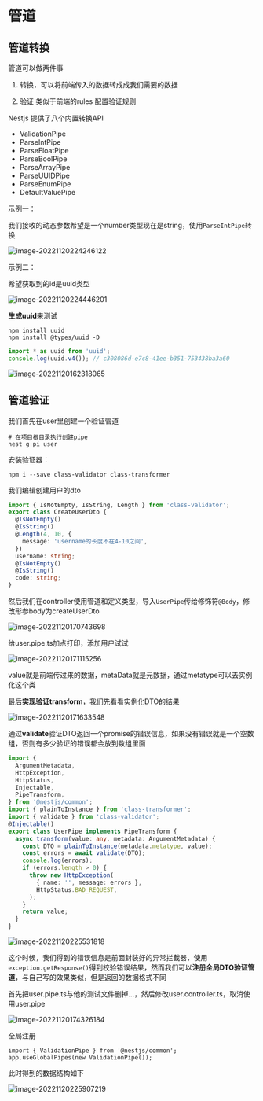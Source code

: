 # 管道

## 管道转换

管道可以做两件事

1. 转换，可以将前端传入的数据转成成我们需要的数据

2. 验证 类似于前端的rules 配置验证规则

Nestjs 提供了八个内置转换API

* ValidationPipe
* ParseIntPipe
* ParseFloatPipe
* ParseBoolPipe
* ParseArrayPipe
* ParseUUIDPipe
* ParseEnumPipe
* DefaultValuePipe

示例一：

我们接收的动态参数希望是一个number类型现在是string，使用`ParseIntPipe`转换

![image-20221120224246122](https://blog-guiyexing.oss-cn-qingdao.aliyuncs.com/blogImg/202211202242193.png!blog.guiyexing)

示例二：

希望获取到的id是uuid类型

![image-20221120224446201](https://blog-guiyexing.oss-cn-qingdao.aliyuncs.com/blogImg/202211202244258.png!blog.guiyexing)

**生成uuid**来测试

```
npm install uuid
npm install @types/uuid -D
```

```ts
import * as uuid from 'uuid';
console.log(uuid.v4()); // c308086d-e7c8-41ee-b351-753438ba3a60
```

![image-20221120162318065](https://blog-guiyexing.oss-cn-qingdao.aliyuncs.com/blogImg/202211201623110.png!blog.guiyexing)

## 管道验证

我们首先在user里创建一个验证管道

```
# 在项目根目录执行创建pipe
nest g pi user
```

安装验证器：

```
npm i --save class-validator class-transformer
```

我们编辑创建用户的dto

```ts title="create-user.dto.ts"
import { IsNotEmpty, IsString, Length } from 'class-validator';
export class CreateUserDto {
  @IsNotEmpty()
  @IsString()
  @Length(4, 10, {
    message: 'username的长度不在4-10之间',
  })
  username: string;
  @IsNotEmpty()
  @IsString()
  code: string;
}
```

然后我们在controller使用管道和定义类型，导入`UserPipe`传给修饰符`@Body`，修改形参body为createUserDto

![image-20221120170743698](https://blog-guiyexing.oss-cn-qingdao.aliyuncs.com/blogImg/202211201707731.png!blog.guiyexing)

给user.pipe.ts加点打印，添加用户试试

![image-20221120171115256](https://blog-guiyexing.oss-cn-qingdao.aliyuncs.com/blogImg/202211201711290.png!blog.guiyexing)

value就是前端传过来的数据，metaData就是元数据，通过metatype可以去实例化这个类

最后**实现验证transform**，我们先看看实例化DTO的结果

![image-20221120171633548](https://blog-guiyexing.oss-cn-qingdao.aliyuncs.com/blogImg/202211201716603.png!blog.guiyexing)

通过**validate**验证DTO返回一个promise的错误信息，如果没有错误就是一个空数组，否则有多少验证的错误都会放到数组里面

```ts
import {
  ArgumentMetadata,
  HttpException,
  HttpStatus,
  Injectable,
  PipeTransform,
} from '@nestjs/common';
import { plainToInstance } from 'class-transformer';
import { validate } from 'class-validator';
@Injectable()
export class UserPipe implements PipeTransform {
  async transform(value: any, metadata: ArgumentMetadata) {
    const DTO = plainToInstance(metadata.metatype, value);
    const errors = await validate(DTO);
    console.log(errors);
    if (errors.length > 0) {
      throw new HttpException(
        { name: '', message: errors },
        HttpStatus.BAD_REQUEST,
      );
    }
    return value;
  }
}
```

![image-20221120225531818](https://blog-guiyexing.oss-cn-qingdao.aliyuncs.com/blogImg/202211202255867.png!blog.guiyexing)

这个时候，我们得到的错误信息是前面封装好的异常拦截器，使用` exception.getResponse()`得到校验错误结果，然而我们可以**注册全局DTO验证管道**，与自己写的效果类似，但是返回的数据格式不同

首先把user.pipe.ts与他的测试文件删掉...，然后修改user.controller.ts，取消使用user.pipe

![image-20221120174326184](https://blog-guiyexing.oss-cn-qingdao.aliyuncs.com/blogImg/202211201743217.png!blog.guiyexing)

全局注册

```tsx
import { ValidationPipe } from '@nestjs/common';
app.useGlobalPipes(new ValidationPipe());
```

此时得到的数据结构如下

![image-20221120225907219](https://blog-guiyexing.oss-cn-qingdao.aliyuncs.com/blogImg/202211202259260.png!blog.guiyexing)
